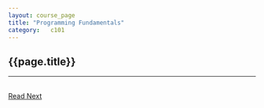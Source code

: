 ```yaml
---
layout: course_page
title: "Programming Fundamentals"
category:	c101
---
```

<h2 class="clay">{{page.title}}</h2>
<hr class="large orange" />

<br/>
<a class="btn btn-default" href="{{ "/c101/2014/01/29/c101-history-of-c.html" }}">Read Next</a>